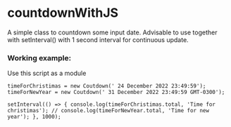# countdownWithJS

A simple class to countdown some input date.
Advisable to use together with setInterval() with 1 second interval for continuous update.

### Working example:
Use this script as a module

`timeForChristimas = new Coutdown(' 24 December 2022 23:49:59');
timeForNewYear = new Coutdown(' 31 December 2022 23:49:59 GMT-0300');`

`setInterval(() => {
  console.log(timeForChristimas.total, 'Time for christimas');
	// console.log(timeForNewYear.total, 'Time for new year');
}, 1000);`
